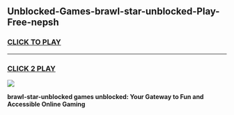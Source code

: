 
## Unblocked-Games-brawl-star-unblocked-Play-Free-nepsh
<h3>
<a href="https://premium76.site?title=brawl-star-unblocked&ref=21A">CLICK TO PLAY</a></h3>
<hr>

<h3>
<a href="https://premium76.site?title=brawl-star-unblocked&ref=21A">CLICK 2 PLAY</a>
  
</h3>

<a href="https://premium76.site?title=brawl-star-unblocked&ref=21A"><img src="https://clearcache.store/games.png"></a>


**brawl-star-unblocked games unblocked: Your Gateway to Fun and Accessible Online Gaming**
